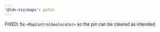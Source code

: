 ```yaml
---
'@ldn-viz/maps': patch
---
```


FIXED: fix `<MapControlGeolocator>` so the pin can be cleared as intended
